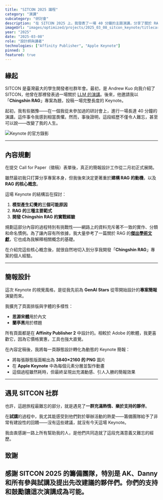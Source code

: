 ```yaml
---
title: "SITCON 2025 議程"
category: "演講"
subcategory: "研討會"
description: "在 SITCON 2025 上，我發表了一場 40 分鐘的主題演講，分享了關於 RAG 的知識，以及我開發「Chingshin RAG」專案的經驗。"
imageUrl: "images/optimized/projects/2025_03_08_sitcon_keynote/titlecard.webp"
year: "2025"
date: "2025-03-08"
role: "設計師與講者"
technologies: ["Affinity Publisher", "Apple Keynote"]
pinned: 3
featured: true
---
```



## 緣起

SITCON 是臺灣最大的學生開發者社群年會。最初，是 Andrew Kuo 向我介紹了 SITCON，他曾在那裡發表過一場關於 [LLM 的演講](https://www.youtube.com/watch?v=JGgZTngrJB4)。後來，他邀請我以「**Chingshin RAG**」專案為題，投稿一場完整長度的 Keynote。

起初，我有些猶豫——在一個我從未參加過的研討會上，進行一場長達 40 分鐘的演講，這件事令我感到相當畏懼。然而，事後證明，這段經歷不僅令人難忘，甚至可以說——改變了我的人生。

![Keynote 的官方錄影](https://www.youtube.com/watch?v=ujxlUTXlC04)

---

## 內容規劃

在提交 Call for Paper（徵稿）表單後，真正的簡報設計工作從二月初正式展開。

雖然最初我只打算分享專案本身，但我後來決定更著重於**建構 RAG 的動機**，以及 **RAG 的核心概念**。

這場 Keynote 的結構旨在探討：

1. **模型產生幻覺的三個可能原因**
2. **RAG 的三種主要範式**
3. **開發 Chingshin RAG 的實戰經驗**

規劃這部分內容的過程特別有挑戰性——網路上的資料充斥著不一致的實作、分類和命名慣例。為了讓內容有所依據，我大量參考了一篇關於 RAG 的[**傑出學術文獻**](https://arxiv.org/pdf/2312.10997)，它也成為我解釋相關概念的基礎。

在介紹完這些核心概念後，就很自然地切入到分享我開發「**Chingshin RAG**」專案的個人經驗。

---

## 簡報設計

這次 Keynote 的視覺風格，是從我先前為 **GenAI Stars** 從零開始設計的**專案簡報**演變而來。

我擴充了頁面排版與字體的多樣性：
- **思源宋體**用於內文
- **蘭亭黑**用於標題

所有頁面都是在 **Affinity Publisher 2** 中設計的。相較於 Adobe 的軟體，我更喜歡它，因為它價格實惠，工具也強大直覺。

在內容定稿後，我將每一頁靜態設計轉化為動態的 Keynote 簡報：
- 將每張靜態版面輸出為 **3840×2160 的 PNG** 圖片
- 在 **Apple Keynote** 中為每個元素分層並製作動畫
- 這個過程雖然耗時，但最終呈現出充滿動感、引人入勝的簡報效果

---

## 遇見 SITCON 社群

也許，這趟旅程最難忘的部分，就是遇見了**一群充滿熱情、樂於支持的夥伴**。

在**試講**的過程中，我尤其能感受到他們對於舉辦活動的熱愛——籌備團隊給予了非常有建設性的回饋——沒有這些建議，就沒有今天這場 Keynote。

我由衷感謝一路上所有幫助我的人，是他們共同造就了這段充滿意義又難忘的經歷。


## 致謝
感謝 SITCON 2025 的籌備團隊，特別是 AK、Danny 和所有參與試講及提出先改建議的夥伴們。你們的支持和鼓勵讓這次演講成為可能。
---